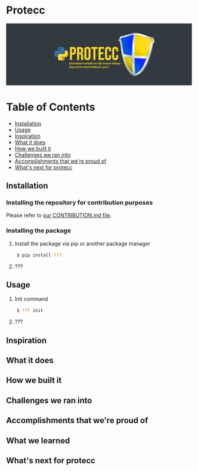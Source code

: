 # Protecc
![](banner_last.png)

# Table of Contents
- [Installation](#installation)
- [Usage](#usage)
- [Inspiration](#inspiration)
- [What it does](#what-it-does)
- [How we built it](#how-we-built-it)
- [Challenges we ran into](#challenges-we-ran-into)
- [Accomplishments that we're proud of](#accomplishments-that-were-proud-of)
- [What's next for protecc](#whats-next-for-protecc)

## Installation

### Installing the repository for contribution purposes
Please refer to [our CONTRIBUTION.md file](CONTRIBUTION.md).

### Installing the package

1. Install the package via pip or another package manager

```bash
    $ pip install ???
```

2. ???

## Usage

1. Init command

```bash
    $ ??? init
```

2. ???

## Inspiration

## What it does

## How we built it

## Challenges we ran into

## Accomplishments that we're proud of

## What we learned

## What's next for protecc
